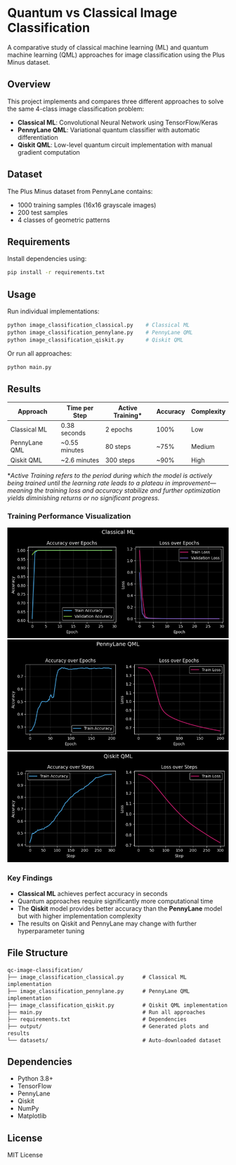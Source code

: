 # Quantum vs Classical Image Classification

A comparative study of classical machine learning (ML) and quantum machine learning (QML) approaches for image classification using the Plus Minus dataset.

## Overview

This project implements and compares three different approaches to solve the same 4-class image classification problem:

- **Classical ML**: Convolutional Neural Network using TensorFlow/Keras
- **PennyLane QML**: Variational quantum classifier with automatic differentiation
- **Qiskit QML**: Low-level quantum circuit implementation with manual gradient computation

## Dataset

The Plus Minus dataset from PennyLane contains:
- 1000 training samples (16x16 grayscale images)
- 200 test samples
- 4 classes of geometric patterns

## Requirements

Install dependencies using:
```bash
pip install -r requirements.txt
```

## Usage

Run individual implementations:
```bash
python image_classification_classical.py    # Classical ML
python image_classification_pennylane.py    # PennyLane QML
python image_classification_qiskit.py       # Qiskit QML
```

Or run all approaches:
```bash
python main.py
```

## Results

| Approach | Time per Step | Active Training* | Accuracy | Complexity |
|----------|---------------|----------|----------|------------|
| Classical ML | 0.38 seconds | 2 epochs | 100% | Low |
| PennyLane QML | ~0.55 minutes | 80 steps | ~75% | Medium |
| Qiskit QML | ~2.6 minutes | 300 steps | ~90% | High |

**Active Training refers to the period during which the model is actively being trained until the learning rate leads to a plateau in improvement—meaning the training loss and accuracy stabilize and further optimization yields diminishing returns or no significant progress.*
### Training Performance Visualization
<div align="center">
  <img src="output/classical_ml_training_accuracy_loss.png" alt="Classical ML Training">
</div>
<div align="center">
  <img src="output/pennylane_qml_training_accuracy_loss.png" alt="PennyLane QML Training">
</div>
<div align="center">
  <img src="output/qiskit_qml_training_accuracy_loss.png" alt="Qiskit QML Training">
</div>

### Key Findings

- **Classical ML** achieves perfect accuracy in seconds
- Quantum approaches require significantly more computational time
- The **Qiskit** model provides better accuracy than the **PennyLane** model but with higher implementation complexity
- The results on Qiskit and PennyLane may change with further hyperparameter tuning

## File Structure

```
qc-image-classification/
├── image_classification_classical.py      # Classical ML implementation
├── image_classification_pennylane.py      # PennyLane QML implementation  
├── image_classification_qiskit.py         # Qiskit QML implementation
├── main.py                                # Run all approaches
├── requirements.txt                       # Dependencies
├── output/                                # Generated plots and results
└── datasets/                              # Auto-downloaded dataset
```

## Dependencies

- Python 3.8+
- TensorFlow
- PennyLane
- Qiskit
- NumPy
- Matplotlib

## License

MIT License